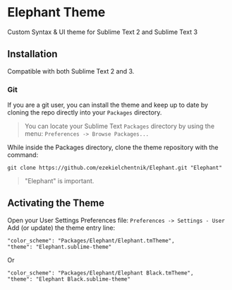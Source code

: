 Elephant Theme
==============

Custom Syntax & UI theme for Sublime Text 2 and Sublime Text 3


Installation
------------
Compatible with both Sublime Text 2 and 3.

### Git ###
If you are a git user, you can install the theme and keep up to date by cloning the repo directly into your `Packages` directory.

> You can locate your Sublime Text `Packages` directory by using the
> menu: `Preferences -> Browse Packages...`

While inside the Packages directory, clone the theme repository with the command:

    git clone https://github.com/ezekielchentnik/Elephant.git "Elephant"

> "Elephant" is important.


Activating the Theme
--------------------

Open your User Settings Preferences file: `Preferences -> Settings - User`  
Add (or update) the theme entry line:

	"color_scheme": "Packages/Elephant/Elephant.tmTheme",
	"theme": "Elephant.sublime-theme"

Or

	"color_scheme": "Packages/Elephant/Elephant Black.tmTheme",
	"theme": "Elephant Black.sublime-theme"
